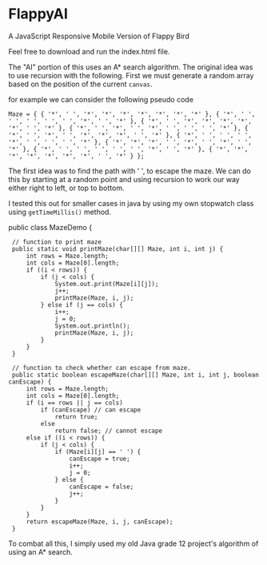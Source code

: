 # FlappyAI
A JavaScript Responsive Mobile Version of Flappy Bird

Feel free to download and run the index.html file. 

The "AI" portion of this uses an A* search algorithm. The original idea was to use recursion with the following. First we must
generate a random array based on the position of the current `canvas`.

for example  we can consider the following pseudo code

`Maze = { { '*', ' ', '*', '*', '*', '*', '*', '*', '*' },
               { '*', ' ', ' ', ' ', ' ', ' ', '*', ' ', '*' }, { '*', ' ', '*', '*', '*', '*', '*', ' ', '*' },
               { '*', ' ', '*', ' ', '*', ' ', ' ', ' ', '*' }, { '*', ' ', '*', ' ', '*', '*', '*', ' ', '*' },
               { '*', ' ', ' ', ' ', '*', ' ', ' ', ' ', '*' }, { '*', '*', '*', ' ', '*', ' ', '*', ' ', '*' },
               { '*', ' ', ' ', ' ', ' ', ' ', '*', ' ', '*' }, { '*', '*', '*', '*', '*', '*', '*', ' ', '*' } };`
               
The first idea was to find the path with ' ', to escape the maze. We can do this by starting at a random point and using recursion to 
work our way either right to left, or top to bottom.
 
I tested this out for smaller cases in java by using my own stopwatch class using `getTimeMillis()` method. 

  public class MazeDemo {

     // function to print maze
     public static void printMaze(char[][] Maze, int i, int j) {
         int rows = Maze.length;
         int cols = Maze[0].length;
         if ((i < rows)) {
             if (j < cols) {
                 System.out.print(Maze[i][j]);
                 j++;
                 printMaze(Maze, i, j);
             } else if (j == cols) {
                 i++;
                 j = 0;
                 System.out.println();
                 printMaze(Maze, i, j);
             }
         }
     }

     // function to check whether can escape from maze.
     public static boolean escapeMaze(char[][] Maze, int i, int j, boolean canEscape) {
         int rows = Maze.length;
         int cols = Maze[0].length;
         if (i == rows || j == cols)
             if (canEscape) // can escape
                 return true;
             else
                 return false; // cannot escape
         else if ((i < rows)) {
             if (j < cols) {
                 if (Maze[i][j] == ' ') {
                     canEscape = true;
                     i++;
                     j = 0;
                 } else {
                     canEscape = false;
                     j++;
                 }
             }
         }
         return escapeMaze(Maze, i, j, canEscape);
     }

To combat all this, I simply used my old Java grade 12 project's algorithm of using an A* search.
